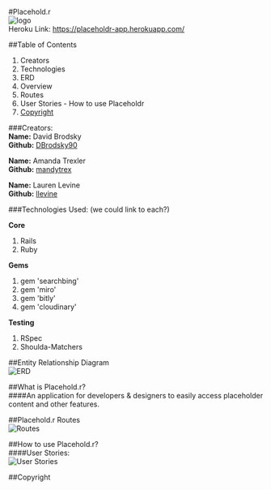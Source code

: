 #Placehold.r  
![logo](http://i.imgur.com/X9WVOuG.png?1)  
Heroku Link: https://placeholdr-app.herokuapp.com/  

##Table of Contents  
1. Creators  
2. Technologies  
3. ERD  
4. Overview  
5. Routes  
6. User Stories - How to use Placeholdr  
7. [Copyright](#copyright) 


###Creators:  
**Name:** David Brodsky  
**Github:** [DBrodsky90](https://github.com/DBrodsky90)  

**Name:** Amanda Trexler  
**Github:** [mandytrex](https://github.com/mandytrex)  

**Name:** Lauren Levine  
**Github:** [llevine](https://github.com/llevine)  

###Technologies Used: (we could link to each?)

**Core**  
1. Rails  
2. Ruby  
  
**Gems**  
1. gem 'searchbing'  
2. gem 'miro'  
3. gem 'bitly'  
4. gem 'cloudinary'  
  
**Testing**  
1. RSpec  
2. Shoulda-Matchers  


##Entity Relationship Diagram  
![ERD](http://i.imgur.com/REohJ9O.png)  

##What is Placehold.r?  
####An application for developers & designers to easily access placeholder content and other features.


##Placehold.r Routes  
![Routes](http://i.imgur.com/kcX3gja.png)  

##How to use Placehold.r?  
####User Stories:  
![User Stories](http://i.imgur.com/wvvb8UE.png)  

##Copyright
